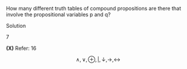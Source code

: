 How many different truth tables of compound propositions are there that involve the propositional variables p and q?

Solution

7

**(X)** Refer: 16

$$\wedge, \vee, \oplus, \vert, \downarrow, \rightarrow, \leftrightarrow$$